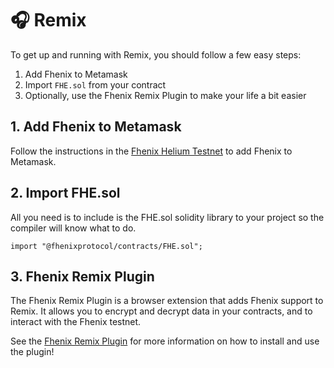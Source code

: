 # 🎧 Remix

To get up and running with Remix, you should follow a few easy steps:

1. Add Fhenix to Metamask
2. Import `FHE.sol` from your contract
3. Optionally, use the Fhenix Remix Plugin to make your life a bit easier


## 1. Add Fhenix to Metamask

Follow the instructions in the [Fhenix Helium Testnet](../Fhenix%20Testnet/Connecting-To.md) to add Fhenix to Metamask.

## 2. Import FHE.sol

All you need is to include is the FHE.sol solidity library to your project so the compiler will know what to do.

```solidity
import "@fhenixprotocol/contracts/FHE.sol";
```

## 3. Fhenix Remix Plugin

The Fhenix Remix Plugin is a browser extension that adds Fhenix support to Remix. It allows you to encrypt and decrypt data in your contracts, and to interact with the Fhenix testnet.

See the [Fhenix Remix Plugin](../Tools%20and%20Utilities/Fhenix-Remix-Plugin.md) for more information on how to install and use the plugin!

